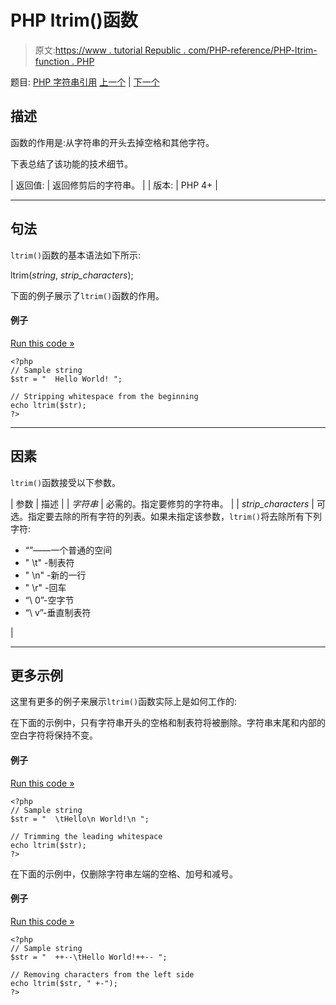 # PHP ltrim()函数

> 原文:[https://www . tutorial Republic . com/PHP-reference/PHP-ltrim-function . PHP](https://www.tutorialrepublic.com/php-reference/php-ltrim-function.php)

题目: [PHP 字符串引用](php-string-functions.php) [上一个](php-localeconv-function.php) | [下一个](php-md5-function.php)

## 描述

函数的作用是:从字符串的开头去掉空格和其他字符。

下表总结了该功能的技术细节。

| 返回值: | 返回修剪后的字符串。 |
| 版本: | PHP 4+ |

* * *

## 句法

`ltrim()`函数的基本语法如下所示:

ltrim(*string*, *strip_characters*);

下面的例子展示了`ltrim()`函数的作用。

#### 例子

[Run this code »](../codelab.php?topic=php&file=remove-whitespace-from-the-left-side-of-a-string "Run this code to view the output")

```
<?php
// Sample string
$str = "  Hello World! ";

// Stripping whitespace from the beginning
echo ltrim($str);
?>
```

* * *

## 因素

`ltrim()`函数接受以下参数。

| 参数 | 描述 |
| *字符串* | 必需的。指定要修剪的字符串。 |
| *strip_characters* | 可选。指定要去除的所有字符的列表。如果未指定该参数，`ltrim()`将去除所有下列字符:

*   “”——一个普通的空间
*   " \t" -制表符
*   " \n" -新的一行
*   " \r" -回车
*   “\ 0”-空字节
*   “\ v”-垂直制表符

 |

* * *

## 更多示例

这里有更多的例子来展示`ltrim()`函数实际上是如何工作的:

在下面的示例中，只有字符串开头的空格和制表符将被删除。字符串末尾和内部的空白字符将保持不变。

#### 例子

[Run this code »](../codelab.php?topic=php&file=strip-space-and-tab-characters-from-the-beginning-of-a-string "Run this code to view the output")

```
<?php
// Sample string
$str = "  \tHello\n World!\n ";

// Trimming the leading whitespace
echo ltrim($str);
?>
```

在下面的示例中，仅删除字符串左端的空格、加号和减号。

#### 例子

[Run this code »](../codelab.php?topic=php&file=remove-specific-characters-from-the-beginning-of-a-string "Run this code to view the output")

```
<?php
// Sample string
$str = "  ++--\tHello World!++-- ";

// Removing characters from the left side
echo ltrim($str, " +-");
?>
```